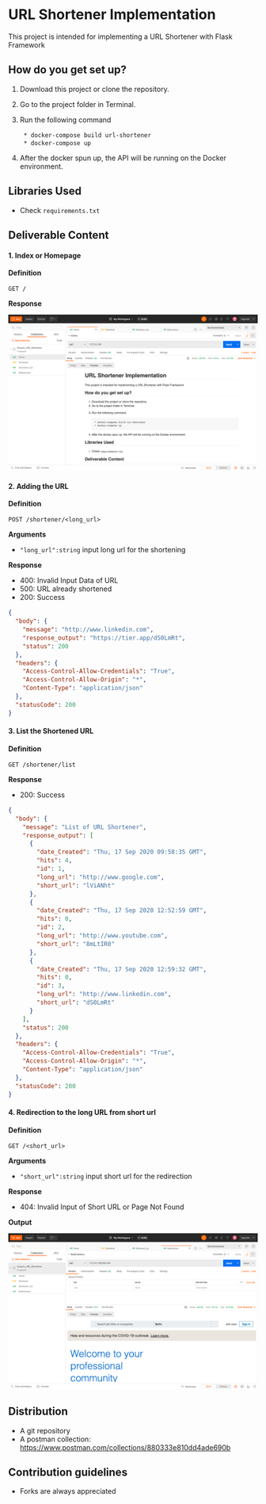 # URL Shortener Implementation #
This project is intended for implementing a URL Shortener with Flask Framework


## How do you get set up? ##
1. Download this project or clone the repository.
2. Go to the project folder in Terminal.
3. Run the following command

        * docker-compose build url-shortener
        * docker-compose up
        
4. After the docker spun up, the API will be running on the Docker environment.


## Libraries Used ##

- Check `requirements.txt`

## Deliverable Content ##

#### 1. Index or Homepage ####
**Definition**

`GET /`

**Response**

![Screenshot](Screenshots/0.png)

#### 2. Adding the URL ####
**Definition**

`POST /shortener/<long_url>`

**Arguments**

- `"long_url":string` input long url for the shortening

**Response**

- 400: Invalid Input Data of URL
- 500: URL already shortened
- 200: Success

```json
{
  "body": {
    "message": "http://www.linkedin.com",
    "response_output": "https://tier.app/dS0LmRt",
    "status": 200
  },
  "headers": {
    "Access-Control-Allow-Credentials": "True",
    "Access-Control-Allow-Origin": "*",
    "Content-Type": "application/json"
  },
  "statusCode": 200
}
```

#### 3. List the Shortened URL ####
**Definition**

`GET /shortener/list`

**Response**

- 200: Success

```json
{
  "body": {
    "message": "List of URL Shortener",
    "response_output": [
      {
        "date_Created": "Thu, 17 Sep 2020 09:58:35 GMT",
        "hits": 4,
        "id": 1,
        "long_url": "http://www.google.com",
        "short_url": "lViANht"
      },
      {
        "date_Created": "Thu, 17 Sep 2020 12:52:59 GMT",
        "hits": 0,
        "id": 2,
        "long_url": "http://www.youtube.com",
        "short_url": "8mLtIR0"
      },
      {
        "date_Created": "Thu, 17 Sep 2020 12:59:32 GMT",
        "hits": 0,
        "id": 3,
        "long_url": "http://www.linkedin.com",
        "short_url": "dS0LmRt"
      }
    ],
    "status": 200
  },
  "headers": {
    "Access-Control-Allow-Credentials": "True",
    "Access-Control-Allow-Origin": "*",
    "Content-Type": "application/json"
  },
  "statusCode": 200
}
```

#### 4. Redirection to the long URL from short url ####
**Definition**

`GET /<short_url>`

**Arguments**

- `"short_url":string` input short url for the redirection

**Response**

- 404: Invalid Input of Short URL or Page Not Found

**Output**

![Screenshot](Screenshots/1.png)




## Distribution ##
- A git repository
- A postman collection: https://www.postman.com/collections/880333e810dd4ade690b


## Contribution guidelines ##
- Forks are always appreciated




 
         
      
 
